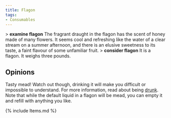 ```yaml
---
title: Flagon
tags:
- Consumables
---
```


\> **examine flagon**
The fragrant draught in the flagon has the scent of honey made of many
flowers. It seems cool and refreshing like the water of a clear stream
on a
summer afternoon, and there is an elusive sweetness to its taste, a
faint
flavour of some unfamiliar fruit.
\> **consider flagon**
It is a flagon.
It weighs three pounds.

## Opinions

Tasty mead! Watch out though, drinking it will make you difficult or
impossible to understand. For more information, read about being
[drunk](drunk "wikilink"). Note that while the default liquid in a
flagon will be mead, you can empty it and refill with anything you like.

{% include Items.md %}
